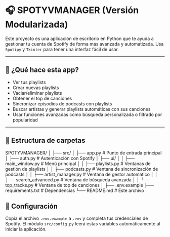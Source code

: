 # 🎧 SPOTYVMANAGER (Versión Modularizada)

Este proyecto es una aplicación de escritorio en Python que te ayuda a gestionar tu cuenta de Spotify de forma más avanzada y automatizada. Usa `Spotipy` y `Tkinter` para tener una interfaz fácil de usar.

---

## 🧩 ¿Qué hace esta app?

- Ver tus playlists
- Crear nuevas playlists
- Vaciar/eliminar playlists
- Obtener el top de canciones
- Sincronizar episodios de podcasts con playlists
- Buscar artistas y generar playlists automáticas con sus canciones
- Usar funciones avanzadas como búsqueda personalizada o filtrado por popularidad

---

## 📁 Estructura de carpetas
SPOTYVMANAGER/
│
├── src/
│ ├── app.py # Punto de entrada principal
│ ├── auth.py # Autenticación con Spotify
│ ├── ui/
│ │ ├── main_window.py # Menú principal
│ │ ├── playlists.py # Ventanas de gestión de playlists
│ │ ├── podcasts.py # Ventana de sincronización de podcasts
│ │ ├── artist_manager.py # Ventana de gestor automático
│ │ ├── search_advanced.py # Ventana de búsqueda avanzada
│ │ └── top_tracks.py # Ventana de top de canciones
│
├── .env.example
├── requirements.txt # Dependencias
└── README.md # Este archivo

## 🚀 Configuración
Copia el archivo `.env.example` a `.env` y completa tus credenciales de Spotify. El módulo `src/config.py` leerá estas variables automáticamente al iniciar la aplicación.
